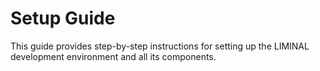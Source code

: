 # Setup Guide

This guide provides step-by-step instructions for setting up the LIMINAL development environment and all its components.
